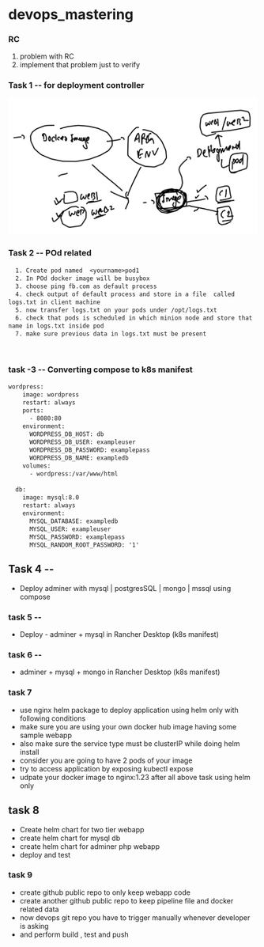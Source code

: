 # devops_mastering

### RC 

<ol>
    <li> problem with RC </li>
    <li> implement that problem just to verify </li>
</ol>

### Task 1 -- for deployment controller 

<img src="task1dep.png">

### Task 2 -- POd related

```
  1. Create pod named  <yourname>pod1
  2. In POd docker image will be busybox 
  3. choose ping fb.com as default process
  4. check output of default process and store in a file  called logs.txt in client machine 
  5. now transfer logs.txt on your pods under /opt/logs.txt 
  6. check that pods is scheduled in which minion node and store that name in logs.txt inside pod 
  7. make sure previous data in logs.txt must be present 
  
  
```

### task -3 -- Converting compose to k8s manifest

```
wordpress:
    image: wordpress
    restart: always
    ports:
      - 8080:80
    environment:
      WORDPRESS_DB_HOST: db
      WORDPRESS_DB_USER: exampleuser
      WORDPRESS_DB_PASSWORD: examplepass
      WORDPRESS_DB_NAME: exampledb
    volumes:
      - wordpress:/var/www/html

  db:
    image: mysql:8.0
    restart: always
    environment:
      MYSQL_DATABASE: exampledb
      MYSQL_USER: exampleuser
      MYSQL_PASSWORD: examplepass
      MYSQL_RANDOM_ROOT_PASSWORD: '1'
```

## Task 4 -- 
- Deploy adminer with mysql | postgresSQL | mongo | mssql using compose

### task 5 -- 
- Deploy - adminer + mysql in Rancher Desktop (k8s manifest)

### task 6 -- 

- adminer +  mysql + mongo in Rancher Desktop  (k8s manifest)

### task 7 
- use nginx helm package to deploy application using helm only with following conditions
- make sure you are using your own docker hub image having some sample webapp
- also make sure the service type must be clusterIP while doing helm install
- consider you are going to have 2 pods of your image
- try to access application by exposing kubectl expose 
- udpate your docker image to nginx:1.23 after all above task using helm only

## task 8 

- Create helm chart for two tier webapp
- create helm chart for mysql db 
- create helm chart for adminer php webapp
- deploy and test 

### task 9 

- create github public repo to only keep webapp code 
- create another github public repo to keep pipeline file and docker related data
- now devops git repo you have to trigger manually whenever developer is asking 
- and perform build , test and push 
